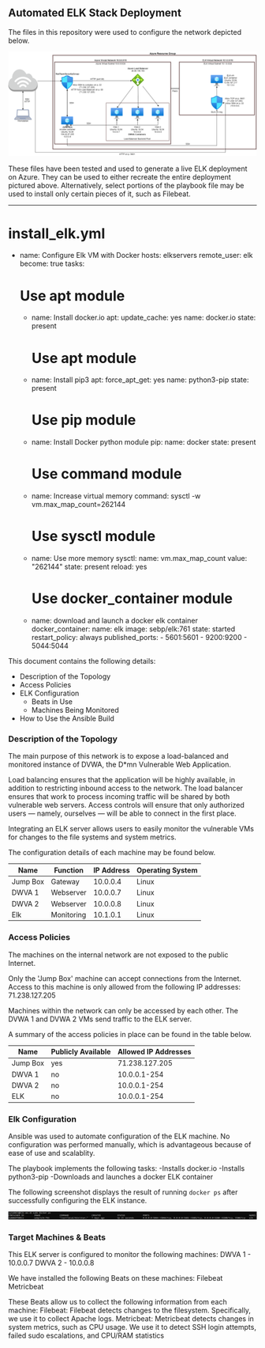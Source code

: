 ## Automated ELK Stack Deployment

The files in this repository were used to configure the network depicted below.

![aznet](https://github.com/kmc9k1/DWVA-ELK/blob/main/Diagrams/AzueVNfinal.png "Network Diagram")

These files have been tested and used to generate a live ELK deployment on Azure. They can be used to either recreate the entire deployment pictured above. Alternatively, select portions of the playbook file may be used to install only certain pieces of it, such as Filebeat.

---
# install_elk.yml
- name: Configure Elk VM with Docker
  hosts: elkservers
  remote_user: elk
  become: true
  tasks:
    # Use apt module
    - name: Install docker.io
      apt:
        update_cache: yes
        name: docker.io
        state: present

      # Use apt module
    - name: Install pip3
      apt:
        force_apt_get: yes
        name: python3-pip
        state: present

      # Use pip module
    - name: Install Docker python module
      pip:
        name: docker
        state: present

      # Use command module
    - name: Increase virtual memory
      command: sysctl -w vm.max_map_count=262144

      # Use sysctl module
    - name: Use more memory
      sysctl:
        name: vm.max_map_count
        value: "262144"
        state: present
        reload: yes

      # Use docker_container module
    - name: download and launch a docker elk container
      docker_container:
        name: elk
        image: sebp/elk:761
        state: started
        restart_policy: always
        published_ports:
          - 5601:5601
          - 9200:9200
          - 5044:5044


This document contains the following details:
- Description of the Topology
- Access Policies
- ELK Configuration
  - Beats in Use
  - Machines Being Monitored
- How to Use the Ansible Build


### Description of the Topology

The main purpose of this network is to expose a load-balanced and monitored instance of DVWA, the D*mn Vulnerable Web Application.

Load balancing ensures that the application will be highly available, in addition to restricting inbound access to the network.
The load balancer ensures that work to process incoming traffic will be shared by both vulnerable web servers.
Access controls will ensure that only authorized users — namely, ourselves — will be able to connect in the first place.

Integrating an ELK server allows users to easily monitor the vulnerable VMs for changes to the file systems and system metrics.

The configuration details of each machine may be found below.

| Name     | Function   | IP Address | Operating System |
|----------|------------|------------|------------------|
| Jump Box | Gateway    | 10.0.0.4   | Linux            |
| DWVA 1   | Webserver  | 10.0.0.7   | Linux            |
| DWVA 2   | Webserver  | 10.0.0.8   | Linux            |
| Elk      | Monitoring | 10.1.0.1   | Linux            |

### Access Policies

The machines on the internal network are not exposed to the public Internet. 

Only the 'Jump Box' machine can accept connections from the Internet. Access to this machine is only allowed from the following IP addresses:
71.238.127.205

Machines within the network can only be accessed by each other.
The DVWA 1 and DVWA 2 VMs send traffic to the ELK server.

A summary of the access policies in place can be found in the table below.

| Name     | Publicly Available | Allowed IP Addresses |
|----------|--------------------|----------------------|
| Jump Box | yes                | 71.238.127.205       |
| DWVA 1   | no                 | 10.0.0.1-254         |
| DWVA 2   | no                 | 10.0.0.1-254         |
| ELK      | no                 | 10.0.0.1-254         |

### Elk Configuration

Ansible was used to automate configuration of the ELK machine. No configuration was performed manually, which is advantageous because of ease of use and scalablity.

The playbook implements the following tasks:
-Installs docker.io
-Installs python3-pip
-Downloads and launches a docker ELK container

The following screenshot displays the result of running `docker ps` after successfully configuring the ELK instance.

![](https://github.com/kmc9k1/DWVA-ELK/blob/main/Diagrams/docker_ps.png)

### Target Machines & Beats
This ELK server is configured to monitor the following machines:
DWVA 1 - 10.0.0.7
DWVA 2 - 10.0.0.8

We have installed the following Beats on these machines:
Filebeat
Metricbeat

These Beats allow us to collect the following information from each machine:
Filebeat: Filebeat detects changes to the filesystem. Specifically, we use it to collect Apache logs.
Metricbeat: Metricbeat detects changes in system metrics, such as CPU usage. We use it to detect SSH login attempts, failed sudo escalations, and CPU/RAM statistics

